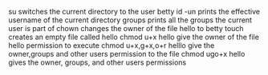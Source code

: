 su switches the current directory to the user betty
id -un prints the effective username of the current directory
groups prints all the groups the current user is part of
chown changes the owner of the file hello to betty
touch creates an empty file called hello
chmod u+x hello give the owner of the file hello permission to execute
chmod u+x,g+x,o+r helllo give the owner,groups and other users permission to the file
chmod ugo+x hello gives the owner, groups, and other users permissions
